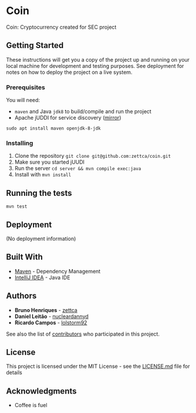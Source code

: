 # Coin

Coin: Cryptocurrency created for SEC project

## Getting Started

These instructions will get you a copy of the project up and running on your local machine for development and testing purposes. See deployment for notes on how to deploy the project on a live system.

### Prerequisites

You will need:
 * `maven` and Java `jdk8` to build/compile and run the project
 * Apache jUDDI for service discovery ([mirror](https://bit.ly/2wxswTa))

```
sudo apt install maven openjdk-8-jdk
```

### Installing

1. Clone the repository `git clone git@github.com:zettca/coin.git` 
2. Make sure you started jUUDI
3. Run the server `cd server && mvn compile exec:java`
4. Install with `mvn install`


## Running the tests

```
mvn test
```

## Deployment

(No deployment information)

## Built With

* [Maven](https://maven.apache.org/) - Dependency Management
* [IntelliJ IDEA](https://www.jetbrains.com/idea/) - Java IDE

## Authors

* **Bruno Henriques** - [zettca](https://github.com/zettca)
* **Daniel Leitão** - [nucleardannyd](https://github.com/nucleardannyd)
* **Ricardo Campos** - [lolstorm92](https://github.com/lolstorm92)

See also the list of [contributors](https://github.com/zettca/coin/contributors) who participated in this project.

## License

This project is licensed under the MIT License - see the [LICENSE.md](LICENSE.md) file for details

## Acknowledgments

* Coffee is fuel
